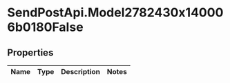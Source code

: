 # SendPostApi.Model2782430x140006b0180False

## Properties
Name | Type | Description | Notes
------------ | ------------- | ------------- | -------------


